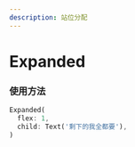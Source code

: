 ```yaml
---
description: 站位分配
---
```


# Expanded

### 使用方法

```dart
Expanded(
  flex: 1,
  child: Text('剩下的我全都要'),
)
```

 

